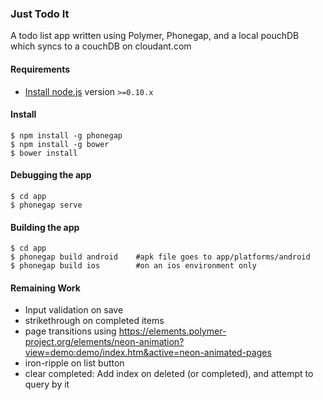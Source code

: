 ### Just Todo It

A todo list app written using Polymer, Phonegap, and a local pouchDB which syncs to a couchDB on cloudant.com

#### Requirements

- [Install node.js](http://nodejs.org/) version `>=0.10.x`
    
#### Install

    $ npm install -g phonegap
    $ npm install -g bower
    $ bower install

#### Debugging the app

    $ cd app
    $ phonegap serve
    
#### Building the app

    $ cd app
    $ phonegap build android    #apk file goes to app/platforms/android
    $ phonegap build ios        #on an ios environment only
    
	  
#### Remaining Work

- Input validation on save
- strikethrough on completed items
- page transitions using https://elements.polymer-project.org/elements/neon-animation?view=demo:demo/index.htm&active=neon-animated-pages
- iron-ripple on list button
- clear completed: Add index on deleted (or completed), and attempt to query by it
	 
	  
